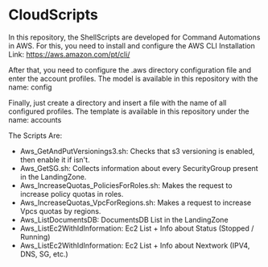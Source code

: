 # CloudScripts

In this repository, the ShellScripts are developed for Command Automations in AWS. For this, you need to install and configure the AWS CLI
Installation Link: https://aws.amazon.com/pt/cli/

After that, you need to configure the .aws directory configuration file and enter the account profiles. The model is available in this repository with the name: config

Finally, just create a directory and insert a file with the name of all configured profiles. The template is available in this repository under the name: accounts

The Scripts Are:

- Aws_GetAndPutVersionings3.sh: Checks that s3 versioning is enabled, then enable it if isn't.
- Aws_GetSG.sh: Collects information about every SecurityGroup present in the LandingZone.
- Aws_IncreaseQuotas_PoliciesForRoles.sh: Makes the request to increase policy quotas in roles.
- Aws_IncreaseQuotas_VpcForRegions.sh: Makes a request to increase Vpcs quotas by regions.
- Aws_ListDocumentsDB: DocumentsDB List in the LandingZone
- Aws_ListEc2WithIdInformation: Ec2 List + Info about Status (Stopped / Running)
- Aws_ListEc2WithIdInformation: Ec2 List + Info about Nextwork (IPV4, DNS, SG, etc.)